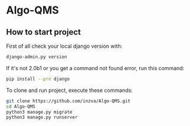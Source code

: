 # Algo-QMS

## How to start project
First of all check your local django version with:
```bash
django-admin.py version
```
If it's not 2.0b1 or you get a command not found error, run this command:
```bash
pip install --pre django
```
To clone and run project, execute these commands:
```bash
git clone https://github.com/inzva/Algo-QMS.git
cd Algo-QMS
python3 manage.py migrate
python3 manage.py runserver
```
